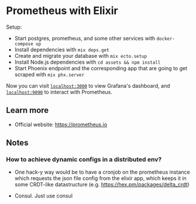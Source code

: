 # Prometheus with Elixir

Setup:

- Start postgres, prometheus, and some other services with `docker-compose up`
- Install dependencies with `mix deps.get`
- Create and migrate your database with `mix ecto.setup`
- Install Node.js dependencies with `cd assets && npm install`
- Start Phoenix endpoint and the corresponding app that are going to get scraped with `mix phx.server`

Now you can visit [`localhost:3000`](http://localhost:3000) to view Grafana's dashboard, and [`localhost:9090`](http://localhost:9090) to interact with Prometheus.

## Learn more

- Official website: https://prometheus.io

## Notes

### How to achieve dynamic configs in a distributed env?

- One hack-y way would be to have a cronjob on the prometheus instance which requests the json file config from the elixir app, which keeps it in some CRDT-like datastructure (e.g. https://hex.pm/packages/delta_crdt)

- Consul. Just use consul
